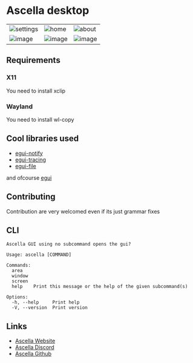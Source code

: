 # Ascella desktop

|                       |                |                 |
| :-------------------- | :------------- | --------------- |
| ![settings][settings] | ![home][home]  | ![about][about] |
| ![image][img1]        | ![image][img2] | ![image][img3]  |

[settings]: https://user-images.githubusercontent.com/72335827/234695281-c09ce67e-eed3-48b6-8089-0120d57dde2f.png
[home]: https://user-images.githubusercontent.com/72335827/234695319-de351b0b-bdde-4461-8434-6c8effb7679d.png
[about]: https://user-images.githubusercontent.com/72335827/234695358-a488d48a-ea89-45b8-8034-dd6476c43a2b.png
[img1]: https://github.com/ascellahost/gui/assets/72335827
[img2]: https://github.com/ascellahost/gui/assets/72335827/d4e2c81e-a7e3-40db-a254-29e47fb65fe7
[img3]: https://github.com/ascellahost/gui/assets/72335827/2b5c93de-3b69-4984-b871-d6ae4d154e4a

## Requirements

### X11

You need to install xclip

### Wayland

You need to install wl-copy

## Cool libraries used

- [egui-notify](https://github.com/ItsEthra/egui-notify)
- [egui-tracing](https://github.com/grievouz/egui_tracing)
- [egui-file](https://lib.rs/crates/egui_file)

and ofcourse [egui](https://github.com/emilk/egui/)

## Contributing

Contribution are very welcomed even if its just grammar fixes

## CLI

```
Ascella GUI using no subcommand opens the gui?

Usage: ascella [COMMAND]

Commands:
  area
  window
  screen
  help    Print this message or the help of the given subcommand(s)

Options:
  -h, --help     Print help
  -V, --version  Print version
```

## Links

- [Ascella Website](https://ascella.host/)
- [Ascella Discord](https://discord.gg/BDxd9AuHpr)
- [Ascella Github](https://github.com/ascellahost/ascellav3)
